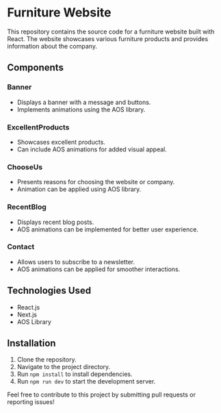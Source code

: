 # Furniture Website

This repository contains the source code for a furniture website built with React. The website showcases various furniture products and provides information about the company.

## Components

### Banner

- Displays a banner with a message and buttons.
- Implements animations using the AOS library.

### ExcellentProducts

- Showcases excellent products.
- Can include AOS animations for added visual appeal.

### ChooseUs

- Presents reasons for choosing the website or company.
- Animation can be applied using AOS library.

### RecentBlog

- Displays recent blog posts.
- AOS animations can be implemented for better user experience.

### Contact

- Allows users to subscribe to a newsletter.
- AOS animations can be applied for smoother interactions.

## Technologies Used

- React.js
- Next.js
- AOS Library

## Installation

1. Clone the repository.
2. Navigate to the project directory.
3. Run `npm install` to install dependencies.
4. Run `npm run dev` to start the development server.

Feel free to contribute to this project by submitting pull requests or reporting issues!
